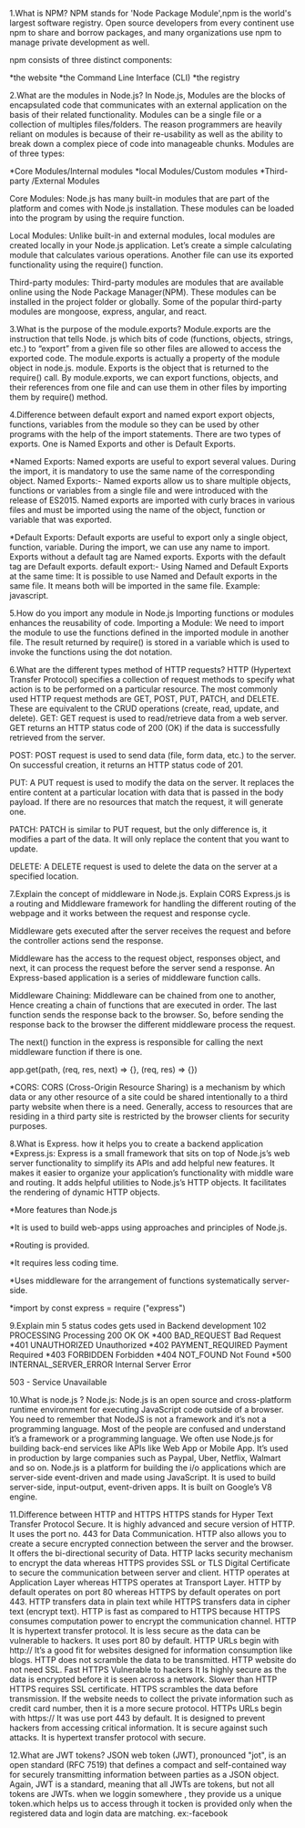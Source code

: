1.What is NPM?
NPM stands for 'Node Package Module',npm is the world's largest software registry. Open source developers from every continent use npm to share and borrow packages, and many organizations use npm to manage private development as well.

npm consists of three distinct components:

*the website *the Command Line Interface (CLI) *the registry


2.What are the modules in Node.js?
In Node.js, Modules are the blocks of encapsulated code that communicates with an external application on the basis of their related functionality. Modules can be a single file or a collection of multiples files/folders. The reason programmers are heavily reliant on modules is because of their re-usability as well as the ability to break down a complex piece of code into manageable chunks. Modules are of three types:

*Core Modules/Internal modules *local Modules/Custom modules *Third-party /External Modules

Core Modules: Node.js has many built-in modules that are part of the platform and comes with Node.js installation. These modules can be loaded into the program by using the require function.

Local Modules: Unlike built-in and external modules, local modules are created locally in your Node.js application. Let’s create a simple calculating module that calculates various operations. Another file can use its exported functionality using the require() function.

Third-party modules: Third-party modules are modules that are available online using the Node Package Manager(NPM). These modules can be installed in the project folder or globally. Some of the popular third-party modules are mongoose, express, angular, and react.


3.What is the purpose of the module.exports?
Module.exports are the instruction that tells Node. js which bits of code (functions, objects, strings, etc.) to “export” from a given file so other files are allowed to access the exported code. The module.exports is actually a property of the module object in node.js. module. Exports is the object that is returned to the require() call. By module.exports, we can export functions, objects, and their references from one file and can use them in other files by importing them by require() method.


4.Difference between default export and named export
export objects, functions, variables from the module so they can be used by other programs with the help of the import statements. There are two types of exports. One is Named Exports and other is Default Exports.

*Named Exports: Named exports are useful to export several values. During the import, it is mandatory to use the same name of the corresponding object. Named Exports:- Named exports allow us to share multiple objects, functions or variables from a single file and were introduced with the release of ES2015. Named exports are imported with curly braces in various files and must be imported using the name of the object, function or variable that was exported.

*Default Exports: Default exports are useful to export only a single object, function, variable. During the import, we can use any name to import. Exports without a default tag are Named exports. Exports with the default tag are Default exports. default export:- Using Named and Default Exports at the same time: It is possible to use Named and Default exports in the same file. It means both will be imported in the same file. Example: javascript.


5.How do you import any module in Node.js
Importing functions or modules enhances the reusability of code. Importing a Module: We need to import the module to use the functions defined in the imported module in another file. The result returned by require() is stored in a variable which is used to invoke the functions using the dot notation.


6.What are the different types method of HTTP requests?
HTTP (Hypertext Transfer Protocol) specifies a collection of request methods to specify what action is to be performed on a particular resource. The most commonly used HTTP request methods are GET, POST, PUT, PATCH, and DELETE. These are equivalent to the CRUD operations (create, read, update, and delete). GET: GET request is used to read/retrieve data from a web server. GET returns an HTTP status code of 200 (OK) if the data is successfully retrieved from the server.

POST: POST request is used to send data (file, form data, etc.) to the server. On successful creation, it returns an HTTP status code of 201.

PUT: A PUT request is used to modify the data on the server. It replaces the entire content at a particular location with data that is passed in the body payload. If there are no resources that match the request, it will generate one.

PATCH: PATCH is similar to PUT request, but the only difference is, it modifies a part of the data. It will only replace the content that you want to update.

DELETE: A DELETE request is used to delete the data on the server at a specified location.


7.Explain the concept of middleware in Node.js. Explain CORS
Express.js is a routing and Middleware framework for handling the different routing of the webpage and it works between the request and response cycle.

Middleware gets executed after the server receives the request and before the controller actions send the response.

Middleware has the access to the request object, responses object, and next, it can process the request before the server send a response. An Express-based application is a series of middleware function calls.

Middleware Chaining: Middleware can be chained from one to another, Hence creating a chain of functions that are executed in order. The last function sends the response back to the browser. So, before sending the response back to the browser the different middleware process the request.

The next() function in the express is responsible for calling the next middleware function if there is one.

app.get(path, (req, res, next) => {}, (req, res) => {})

*CORS: CORS (Cross-Origin Resource Sharing) is a mechanism by which data or any other resource of a site could be shared intentionally to a third party website when there is a need. Generally, access to resources that are residing in a third party site is restricted by the browser clients for security purposes.


8.What is Express. how it helps you to create a backend application
*Express.js: Express is a small framework that sits on top of Node.js’s web server functionality to simplify its APIs and add helpful new features. It makes it easier to organize your application’s functionality with middle ware and routing. It adds helpful utilities to Node.js’s HTTP objects. It facilitates the rendering of dynamic HTTP objects.

*More features than Node.js

*It is used to build web-apps using approaches and principles of Node.js.

*Routing is provided.

*It requires less coding time.

*Uses middleware for the arrangement of functions systematically server-side.

*import by const express = require ("express")


9.Explain min 5 status codes gets used in Backend development
102 PROCESSING Processing 200 OK OK *400 BAD_REQUEST Bad Request *401 UNAUTHORIZED Unauthorized *402 PAYMENT_REQUIRED Payment Required *403 FORBIDDEN Forbidden *404 NOT_FOUND Not Found *500 INTERNAL_SERVER_ERROR Internal Server Error

503 - Service Unavailable


10.What is node.js ?
Node.js: Node.js is an open source and cross-platform runtime environment for executing JavaScript code outside of a browser. You need to remember that NodeJS is not a framework and it’s not a programming language. Most of the people are confused and understand it’s a framework or a programming language. We often use Node.js for building back-end services like APIs like Web App or Mobile App. It’s used in production by large companies such as Paypal, Uber, Netflix, Walmart and so on. Node.js is a platform for building the i/o applications which are server-side event-driven and made using JavaScript. It is used to build server-side, input-output, event-driven apps. It is built on Google’s V8 engine.


11.Difference between HTTP and HTTPS
HTTPS stands for Hyper Text Transfer Protocol Secure. It is highly advanced and secure version of HTTP. It uses the port no. 443 for Data Communication. HTTP also allows you to create a secure encrypted connection between the server and the browser. It offers the bi-directional security of Data. HTTP lacks security mechanism to encrypt the data whereas HTTPS provides SSL or TLS Digital Certificate to secure the communication between server and client. HTTP operates at Application Layer whereas HTTPS operates at Transport Layer. HTTP by default operates on port 80 whereas HTTPS by default operates on port 443. HTTP transfers data in plain text while HTTPS transfers data in cipher text (encrypt text). HTTP is fast as compared to HTTPS because HTTPS consumes computation power to encrypt the communication channel. HTTP It is hypertext transfer protocol. It is less secure as the data can be vulnerable to hackers. It uses port 80 by default. HTTP URLs begin with http:// It’s a good fit for websites designed for information consumption like blogs. HTTP does not scramble the data to be transmitted. HTTP website do not need SSL. Fast HTTPS Vulnerable to hackers It Is highly secure as the data is encrypted before it is seen across a network. Slower than HTTP HTTPS requires SSL certificate. HTTPS scrambles the data before transmission. If the website needs to collect the private information such as credit card number, then it is a more secure protocol. HTTPs URLs begin with https:// It was use port 443 by default. It is designed to prevent hackers from accessing critical information. It is secure against such attacks. It is hypertext transfer protocol with secure.


12.What are JWT tokens?
JSON web token (JWT), pronounced "jot", is an open standard (RFC 7519) that defines a compact and self-contained way for securely transmitting information between parties as a JSON object. Again, JWT is a standard, meaning that all JWTs are tokens, but not all tokens are JWTs. when we loggin somewhere , they provide us a unique token.which helps us to access through it tocken is provided only when the registered data and login data are matching. ex:-facebook